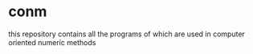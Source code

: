 # conm
this repository contains all the programs of which are used in computer oriented numeric methods 
